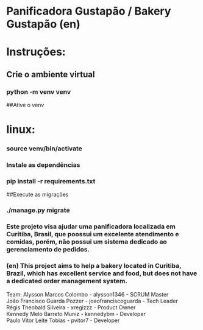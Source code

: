 # Panificadora Gustapão / Bakery Gustapão (en)

# Instruções:

## Crie o ambiente virtual

### python -m venv venv

##Ative o venv

# linux:

### source venv/bin/activate

### Instale as dependências

### pip install -r requirements.txt

##Execute as migrações

### ./manage.py migrate

### Este projeto visa ajudar uma panificadora localizada em Curitiba, Brasil, que poossui um excelente atendimento e comidas, porém, não possui um sistema dedicado ao gerenciamento de pedidos.

### (en) This project aims to help a bakery located in Curitiba, Brazil, which has excellent service and food, but does not have a dedicated order management system.

Team:
Alysson Marcos Colombo - alysson1346 - SCRUM Master <br>
João Francisco Guarda Pozzer - joaofranciscoguarda - Tech Leader <br>
Régis Theobald Silveira - xregizzz - Product Owner <br>
Kennedy Melo Barreto Muniz - kennedybm - Developer <br>
Paulo Vitor Leite Tobias - pvitor7 - Developer <br>
